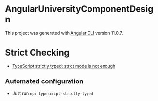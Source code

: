 # AngularUniversityComponentDesign

This project was generated with [Angular CLI](https://github.com/angular/angular-cli) version 11.0.7.

# Strict Checking

- [TypeScript strictly typed: strict mode is not enough](https://medium.com/@cyrilletuzi/typescript-strictly-typed-strict-mode-is-not-enough-40df698e2deb)

## Automated configuration

- Just run `npx typescript-strictly-typed`
